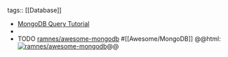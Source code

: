 tags:: [[Database]]

- [MongoDB Query Tutorial](https://www.mongodb.com/docs/manual/tutorial/query-documents/#additional-query-tutorials)
-
- TODO [ramnes/awesome-mongodb](https://github.com/ramnes/awesome-mongodb) #[[Awesome/MongoDB]]
  @@html: <a href="https://github.com/ramnes/awesome-mongodb/"><img src="https://github-readme-stats-astronomer.vercel.app/api/pin/?username=ramnes&repo=awesome-mongodb&theme=tokyonight" alt="ramnes/awesome-mongodb"/></a>@@